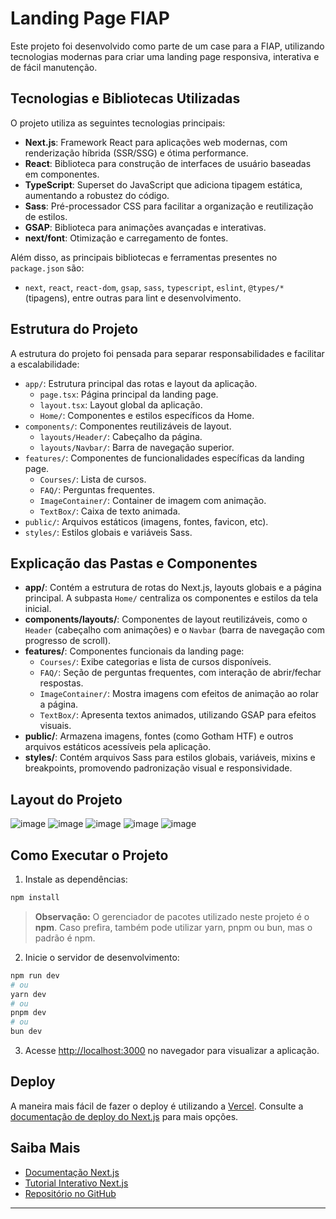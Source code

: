# Landing Page FIAP

Este projeto foi desenvolvido como parte de um case para a FIAP, utilizando tecnologias modernas para criar uma landing page responsiva, interativa e de fácil manutenção.

## Tecnologias e Bibliotecas Utilizadas

O projeto utiliza as seguintes tecnologias principais:

- **Next.js**: Framework React para aplicações web modernas, com renderização híbrida (SSR/SSG) e ótima performance.
- **React**: Biblioteca para construção de interfaces de usuário baseadas em componentes.
- **TypeScript**: Superset do JavaScript que adiciona tipagem estática, aumentando a robustez do código.
- **Sass**: Pré-processador CSS para facilitar a organização e reutilização de estilos.
- **GSAP**: Biblioteca para animações avançadas e interativas.
- **next/font**: Otimização e carregamento de fontes.

Além disso, as principais bibliotecas e ferramentas presentes no `package.json` são:

- `next`, `react`, `react-dom`, `gsap`, `sass`, `typescript`, `eslint`, `@types/*` (tipagens), entre outras para lint e desenvolvimento.

## Estrutura do Projeto

A estrutura do projeto foi pensada para separar responsabilidades e facilitar a escalabilidade:

- `app/`: Estrutura principal das rotas e layout da aplicação.
  - `page.tsx`: Página principal da landing page.
  - `layout.tsx`: Layout global da aplicação.
  - `Home/`: Componentes e estilos específicos da Home.
- `components/`: Componentes reutilizáveis de layout.
  - `layouts/Header/`: Cabeçalho da página.
  - `layouts/Navbar/`: Barra de navegação superior.
- `features/`: Componentes de funcionalidades específicas da landing page.
  - `Courses/`: Lista de cursos.
  - `FAQ/`: Perguntas frequentes.
  - `ImageContainer/`: Container de imagem com animação.
  - `TextBox/`: Caixa de texto animada.
- `public/`: Arquivos estáticos (imagens, fontes, favicon, etc).
- `styles/`: Estilos globais e variáveis Sass.

## Explicação das Pastas e Componentes

- **app/**: Contém a estrutura de rotas do Next.js, layouts globais e a página principal. A subpasta `Home/` centraliza os componentes e estilos da tela inicial.
- **components/layouts/**: Componentes de layout reutilizáveis, como o `Header` (cabeçalho com animações) e o `Navbar` (barra de navegação com progresso de scroll).
- **features/**: Componentes funcionais da landing page:
  - `Courses/`: Exibe categorias e lista de cursos disponíveis.
  - `FAQ/`: Seção de perguntas frequentes, com interação de abrir/fechar respostas.
  - `ImageContainer/`: Mostra imagens com efeitos de animação ao rolar a página.
  - `TextBox/`: Apresenta textos animados, utilizando GSAP para efeitos visuais.
- **public/**: Armazena imagens, fontes (como Gotham HTF) e outros arquivos estáticos acessíveis pela aplicação.
- **styles/**: Contém arquivos Sass para estilos globais, variáveis, mixins e breakpoints, promovendo padronização visual e responsividade.
## Layout do Projeto
![image](https://github.com/user-attachments/assets/e779d699-8f67-4f37-8e28-70acdd797a99)
![image](https://github.com/user-attachments/assets/961aba35-e231-4669-b032-b25554c12dd6)
![image](https://github.com/user-attachments/assets/321bfddf-a53f-4d28-8232-6dd375c3e97c)
![image](https://github.com/user-attachments/assets/a109f359-a006-461a-bf67-8ae8f667ba9d)
![image](https://github.com/user-attachments/assets/55b23751-52ed-4e8d-8d21-7d7b34fa434f)

## Como Executar o Projeto

1. Instale as dependências:

```bash
npm install
```

> **Observação:** O gerenciador de pacotes utilizado neste projeto é o **npm**. Caso prefira, também pode utilizar yarn, pnpm ou bun, mas o padrão é npm.

2. Inicie o servidor de desenvolvimento:

```bash
npm run dev
# ou
yarn dev
# ou
pnpm dev
# ou
bun dev
```

3. Acesse [http://localhost:3000](http://localhost:3000) no navegador para visualizar a aplicação.

## Deploy

A maneira mais fácil de fazer o deploy é utilizando a [Vercel](https://vercel.com/). Consulte a [documentação de deploy do Next.js](https://nextjs.org/docs/app/building-your-application/deploying) para mais opções.

## Saiba Mais

- [Documentação Next.js](https://nextjs.org/docs)
- [Tutorial Interativo Next.js](https://nextjs.org/learn)
- [Repositório no GitHub](https://github.com/vercel/next.js)

---
